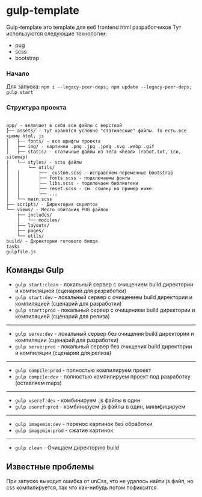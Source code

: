 # gulp-template

Gulp-template это template для веб frontend html разработчиков
Тут используются следующие технологии:
- pug
- scss
- bootstrap

### Начало
Для запуска:
`npm i --legacy-peer-deps; npm update --legacy-peer-deps; gulp start`

### Структура проекта
```

app/ - включает в себя все файлы с версткой
├── assets/ - тут хранятся условно "статические" файлы. То есть все кроме html, js
│   ├── fonts/ - все шрифты проекта
│   ├── img/ - картинки .png .jpg .jpeg .svg .webp .gif
│   ├── static/ - статичные файлы из тега <head> (robot.txt, ico, sitemap)
│   └── styles/ - scss файлы
│       └── utils/
│   │       ├── _custom.scss - исправляем переменные bootstrap
│   │       ├── fonts.scss - подключаемы фонты
│   │       ├── libs.scss - подключаем библиотеки
│   │       ├── reset.scss - см. ссылку на пример ниже
│   │       └── ...
│   └── main.scss
├── scripts/ - Директория скриптов
└── views/ - Место обитания PUG файлов
    ├── includes/
    │   └── modules/
    ├── layouts/
    ├── pages/
    └── utils/
build/ - Директория готового билда
tasks
gulpfile.js
```

## Команды Gulp

- `gulp start:clean` - локальный сервер с очищением build директории и компиляцией (сценарий для разработки)
- `gulp start:dev` - локальный сервер с очищением build директории и компиляцией (сценарий для разработки)
- `gulp start:prod` - локальный сервер с очищением build директории и компиляцией (сценарий для релиза)

---

- `gulp serve:dev` - локальный сервер без очищения build директории и компиляции (сценарий для разработки)
- `gulp serve:prod` - локальный сервер без очищения build директории и компиляции (сценарий для релиза)

---

- `gulp compile:prod` - полностью компилируем проект
- `gulp compile:dev` - полностью компилируем проект под разработку (оставляем maps)

---

- `gulp useref:dev` - комбинируем .js файлы в один
- `gulp useref:prod` - комбинируем .js файлы в один, минифицируем

---

- `gulp imagemin:dev` - перенос картинок без обработки
- `gulp imagemin:prod` - сжатие картинок

---

- `gulp clean` - Очищаем директорию build

## Известные проблемы
При запуске выходит ошибка от unCss, что не удалось найти js файл, но css компилируется, так что как-нибудь потом пофиксится

[comment]: <> (Gulp template is a template for web html developers!)

[comment]: <> (It includes)

[comment]: <> (1. pug)

[comment]: <> (2. scss)

[comment]: <> (3. Bootstrap)
